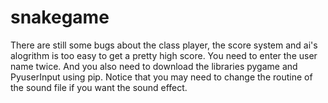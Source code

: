 # snakegame
There are still some bugs about the class player, the score system and ai's alogrithm is too easy to get a pretty high score.
You need to enter the user name twice.
And you also need to download the libraries pygame and PyuserInput using pip. 
Notice that you may need to change the routine of the sound file if you want the sound effect.
